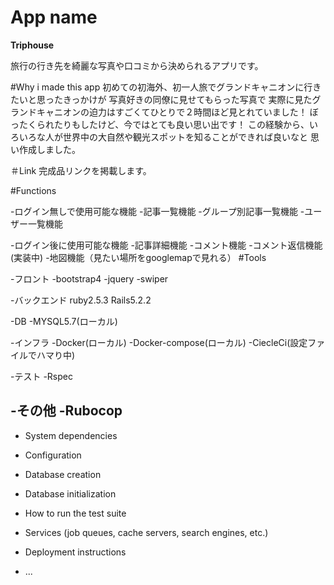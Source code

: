 # App name
**Triphouse**

旅行の行き先を綺麗な写真や口コミから決められるアプリです。

#Why i made this app
初めての初海外、初一人旅でグランドキャニオンに行きたいと思ったきっかけが
写真好きの同僚に見せてもらった写真で
実際に見たグランドキャニオンの迫力はすごくてひとりで２時間ほど見とれていました！
ぼったくられたりもしたけど、今ではとても良い思い出です！
この経験から、いろいろな人が世界中の大自然や観光スポットを知ることができれば良いなと
思い作成しました。

＃Link
完成品リンクを掲載します。

#Functions

-ログイン無しで使用可能な機能
  -記事一覧機能
  -グループ別記事一覧機能
  -ユーザー一覧機能

-ログイン後に使用可能な機能
  -記事詳細機能
  -コメント機能
  -コメント返信機能(実装中)
  -地図機能（見たい場所をgooglemapで見れる）
#Tools

-フロント
 -bootstrap4
 -jquery
 -swiper

-バックエンド
  ruby2.5.3
  Rails5.2.2

-DB
 -MYSQL5.7(ローカル)

-インフラ
 -Docker(ローカル)
 -Docker-compose(ローカル)
 -CiecleCi(設定ファイルでハマり中)

-テスト
 -Rspec

-その他
 -Rubocop
 -
* System dependencies

* Configuration

* Database creation

* Database initialization

* How to run the test suite

* Services (job queues, cache servers, search engines, etc.)

* Deployment instructions

* ...
